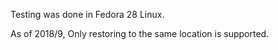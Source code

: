 
Testing was done in Fedora 28 Linux.

As of 2018/9, Only restoring to the same location is supported.
